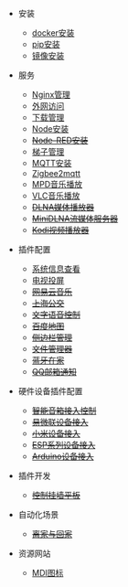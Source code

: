 - 安装

  - [docker安装](install_docker.md)
  - [pip安装](pip_install.md)
  - [镜像安装](install_image.md)

- 服务
  - [Nginx管理](install_nginx.md)
  - [外网访问](frp_install.md)
  - [下载管理](install_aria2.md)
  - [Node安装](install_node.md)
  - ~~[Node-RED安装](install_nodered.md)~~
  - [梯子管理](install_v2.md)
  - [MQTT安装](install_mqtt.md)
  - [Zigbee2mqtt](install_z2m.md)
  - [MPD音乐播放](install_mpd.md)
  - [VLC音乐播放](install_vlc.md)
  - ~~[DLNA媒体播放器](install_dlna.md)~~
  - ~~[MiniDLNA流媒体服务器](install_minidlna.md)~~
  - ~~[Kodi视频播放器](install_kodi.md)~~

- 插件配置

  - [系统信息查看](system_info.md)  
  - [电视投屏](tv_cast.md)
  - ~~[网易云音乐](plug_ha_cloud_music.md)~~
  - ~~[上海公交](plug_ha_shbus.md)~~
  - ~~[文字语音控制](plug_ha_voice.md)~~
  - ~~[百度地图](plug_ha_baidu_map.md)~~
  - ~~[侧边栏管理](plug_ha_sidebar.md)~~
  - ~~[文件管理器](plug_ha_file_explorer.md)~~
  - ~~[蓝牙在家](plug_ha_ble_home.md)~~
  - ~~[QQ邮箱通知](plug_ha_qqmail.md)~~

- 硬件设备插件配置

  - ~~[智能音箱接入控制](plug_voice_box.md)~~
  - ~~[易微联设备接入](plug_ewelink.md)~~
  - ~~[小米设备接入](plug_xiaomi.md)~~
  - ~~[ESP系列设备接入](plug_esp.md)~~
  - ~~[Arduino设备接入](plug_arduino.md)~~

- 插件开发

  - ~~[控制挂墙平板](plug_dev_pad.md)~~

- 自动化场景

  - ~~[离家与回家](automation_home.md)~~

- 资源网站

  - [MDI图标](website_icon.md)
